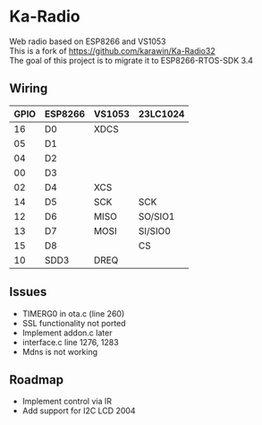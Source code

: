 # Ka-Radio

Web radio based on ESP8266 and VS1053 \
This is a fork of https://github.com/karawin/Ka-Radio32 \
The goal of this project is to migrate it to ESP8266-RTOS-SDK 3.4 

## Wiring

|GPIO |ESP8266  |VS1053  |23LC1024  |
|-----|------|-----------|----------|
|16   |D0    |XDCS |        |
|05   |D1    |     |        |
|04   |D2    |     |        |
|00   |D3    |     |        |
|02   |D4    |XCS  |        |
|14   |D5    |SCK  |SCK     |
|12   |D6    |MISO |SO/SIO1 |
|13   |D7    |MOSI |SI/SIO0 |
|15   |D8    |     |CS      |
|10   |SDD3  |DREQ |        |

## Issues
 - TIMERG0 in ota.c (line 260)
 - SSL functionality not ported
 - Implement addon.c later
 - interface.c line 1276, 1283
 - Mdns is not working

## Roadmap
 - Implement control via IR
 - Add support for I2C LCD 2004
